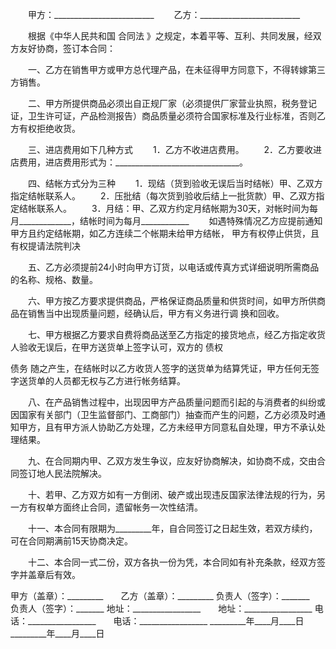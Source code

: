 
 


　　甲方：_________________________
　　乙方：_________________________


　　根据《中华人民共和国
合同法
》之规定，本着平等、互利、共同发展，经双方友好协商，签订本合同：


　　一、乙方在销售甲方或甲方总代理产品，在未征得甲方同意下，不得转嫁第三方销售。


　　二、甲方所提供商品必须出自正规厂家（必须提供厂家营业执照，税务登记证，卫生许可证，产品检测报告）商品质量必须符合国家标准及行业标准，否则乙方有权拒绝收货。


　　三、进店费用如下几种方式
　　1．乙方不收进店费用。 
　　2．乙方要收进店费用，进店费用形式为：_______________________________。


　　四、结帐方式分为三种
　　1．现结（货到验收无误后当时结帐）甲、乙双方指定结帐联系人。 
　　2．压批结（每次货到验收后结上一批货款）甲、乙双方指定结帐联系人。 
　　3．月结：甲、乙双方约定月结帐期为30天，对帐时间为每月_____________，结帐时间为每月____________
　　如遇特殊情况乙方应提前通知甲方且约定结帐期，如乙方连续二个帐期未给甲方结帐， 甲方有权停止供货，且有权提请法院判决


　　五、乙方必须提前24小时向甲方订货，以电话或传真方式详细说明所需商品的名称、规格、数量。


　　六、甲方按乙方要求提供商品，严格保证商品质量和供货时间，如甲方所供商品在销售当中出现质量问题，经确认后，甲方有义务进行调 换和回收。


　　七、甲方根据乙方要求自费将商品送至乙方指定的接货地点，经乙方指定收货人验收无误后，在甲方送货单上签字认可，双方的
债权

债务
随之产生，在结帐时以乙方收货人签字的送货单为结算凭证，甲方任何无签字送货单的人员都无权与乙方进行帐务结算。


　　八、在产品销售过程中，出现因甲方产品质量问题而引起的与消费者的纠纷或因国家有关部门（卫生监督部门、工商部门）抽查而产生的问题，乙方必须及时通知甲方，且有甲方派人协助乙方处理，乙方未经甲方同意私自处理，甲方不承认处理结果。


　　九、在合同期内甲、乙双方发生争议，应友好协商解决，如协商不成，交由合同签订地人民法院解决。


　　十、若甲、乙方双方如有一方倒闭、破产或出现违反国家法律法规的行为，另一方有权单方面终止合同，遗留帐务一次性结清。
 
　　十一、本合同有限期为_________年，自合同签订之日起生效，若双方续约，可在合同期满前15天协商决定。


　　十二、本合同一式二份，双方各执一份为凭，本合同如有补充条款，经双方签字并盖章后有效。


 



甲方（盖章）：_________　　乙方（盖章）：_________
负责人（签字）：_______　　负责人（签字）：_______
地址：_________________　　地址：_________________
电话：_________________　　电话：_________________
_________年____月____日　　_________年____月____日
 


 

 
 
 
 
 
  


  
 

  


  


  
 
 
 
 

